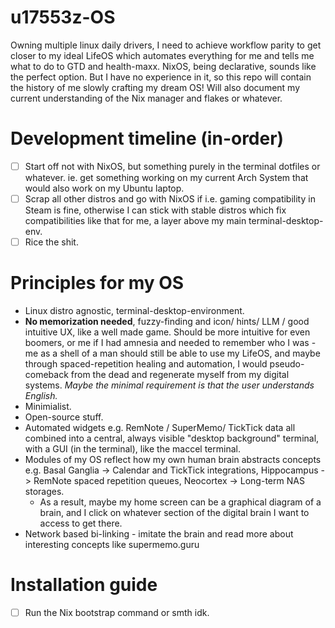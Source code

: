 # u17553z-OS
Owning multiple linux daily drivers, I need to achieve workflow parity to get closer to my ideal LifeOS which automates everything for me and tells me what to do to GTD and health-maxx. NixOS, being declarative, sounds like the perfect option. But I have no experience in it, so this repo will contain the history of me slowly crafting my dream OS! Will also document my current understanding of the Nix manager and flakes or whatever.

# Development timeline (in-order)
- [ ] Start off not with NixOS, but something purely in the terminal dotfiles or whatever. ie. get something working on my current Arch System that would also work on my Ubuntu laptop.
- [ ] Scrap all other distros and go with NixOS if i.e. gaming compatibility in Steam is fine, otherwise I can stick with stable distros which fix compatibilities like that for me, a layer above my main terminal-desktop-env.
- [ ] Rice the shit.

# Principles for my OS
- Linux distro agnostic, terminal-desktop-environment.
- **No memorization needed**, fuzzy-finding and icon/ hints/ LLM / good intuitive UX, like a well made game. Should be more intuitive for even boomers, or me if I had amnesia and needed to remember who I was - me as a shell of a man should still be able to use my LifeOS, and maybe through spaced-repetition healing and automation, I would pseudo-comeback from the dead and regenerate myself from my digital systems.  _Maybe the minimal requirement is that the user understands English._
- Minimialist.
- Open-source stuff.
- Automated widgets e.g. RemNote / SuperMemo/ TickTick data all combined into a central, always visible "desktop background" terminal, with a GUI (in the terminal), like the maccel terminal.
- Modules of my OS reflect how my own human brain abstracts concepts e.g. Basal Ganglia -> Calendar and TickTick integrations, Hippocampus -> RemNote spaced repetition queues, Neocortex -> Long-term NAS storages.
  - As a result, maybe my home screen can be a graphical diagram of a brain, and I click on whatever section of the digital brain I want to access to get there.
- Network based bi-linking - imitate the brain and read more about interesting concepts like supermemo.guru
  
# Installation guide
- [ ] Run the Nix bootstrap command or smth idk.
